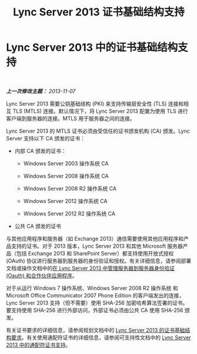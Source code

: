 ﻿---
title: Lync Server 2013 证书基础结构支持
TOCTitle: 证书基础结构支持
ms:assetid: 47aa5c95-eb60-4d4b-81d5-7fdaef1a1145
ms:mtpsurl: https://technet.microsoft.com/zh-cn/library/Gg425950(v=OCS.15)
ms:contentKeyID: 49312723
ms.date: 05/19/2016
mtps_version: v=OCS.15
ms.translationtype: HT
---

# Lync Server 2013 中的证书基础结构支持

 

_**上一次修改主题：** 2013-11-07_

Lync Server 2013 需要公钥基础结构 (PKI) 来支持传输层安全性 (TLS) 连接和相互 TLS (MTLS) 连接。默认情况下，将 Lync Server 2013 配置为使用 TLS 进行客户端到服务器的连接。MTLS 用于服务器之间的连接。

Lync Server 2013 的 MTLS 证书必须由受信任的证书颁发机构 (CA) 颁发。Lync Server 支持以下 CA 颁发的证书：

  - 内部 CA 颁发的证书：
    
      - Windows Server 2003 操作系统 CA
    
      - Windows Server 2008 操作系统 CA
    
      - Windows Server 2008 R2 操作系统 CA
    
      - Windows Server 2012 操作系统 CA
    
      - Windows Server 2012 R2 操作系统 CA

  - 公共 CA 颁发的证书

与其他应用程序和服务器（如 Exchange 2013）通信需要使用其他应用程序和产品支持的证书。对于 2013 版本，Lync Server 2013 和其他 Microsoft 服务器产品（包括 Exchange 2013 和 SharePoint Server）都支持使用开放式授权 (OAuth) 协议进行服务器到服务器的身份验证和授权。有关详细信息，请参阅部署文档或操作文档中的[在 Lync Server 2013 中管理服务器到服务器身份验证 (Oauth) 和合作伙伴应用程序](lync-server-2013-managing-server-to-server-authentication-oauth-and-partner-applications.md)。

对于从运行 Windows 7 操作系统、Windows Server 2008 R2 操作系统 和 Microsoft Office Communicator 2007 Phone Edition 的客户端发出的连接，Lync Server 2013 支持（但不需要）使用 SHA-256 加密哈希算法签署的证书。要支持使用 SHA-256 进行外部访问，外部证书必须由公共 CA 使用 SHA-256 颁发。

有关证书要求的详细信息，请参阅规划文档中的 [Lync Server 2013 的证书基础结构要求](lync-server-2013-certificate-infrastructure-requirements.md)。有关使用通配符证书的详细信息，请参阅可支持性文档中的 [Lync Server 2013 中的通配符证书支持](lync-server-2013-wildcard-certificate-support.md)。

